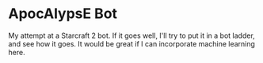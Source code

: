 # ApocAlypsE Bot

My attempt at a Starcraft 2 bot. If it goes well, I'll try to put it in a bot ladder, and see how it goes. It would be great if I can incorporate machine learning here.
